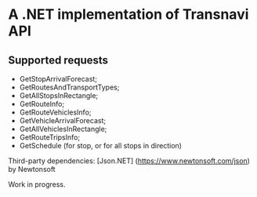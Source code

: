 # A .NET implementation of Transnavi API

## Supported requests

* GetStopArrivalForecast;
* GetRoutesAndTransportTypes;
* GetAllStopsInRectangle;
* GetRouteInfo;
* GetRouteVehiclesInfo;
* GetVehicleArrivalForecast;
* GetAllVehiclesInRectangle;
* GetRouteTripsInfo;
* GetSchedule (for stop, or for all stops in direction)

Third-party dependencies: [Json.NET] (https://www.newtonsoft.com/json) by Newtonsoft

Work in progress.